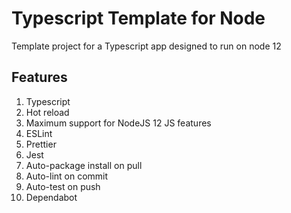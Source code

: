 # Typescript Template for Node

Template project for a Typescript app designed to run on node 12

## Features

1. Typescript
1. Hot reload
1. Maximum support for NodeJS 12 JS features
1. ESLint
1. Prettier
1. Jest
1. Auto-package install on pull
1. Auto-lint on commit
1. Auto-test on push
1. Dependabot
